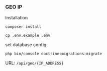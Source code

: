 ### GEO IP

Installation

`composer install`

`cp .env.example .env`

set database config

`php bin/console doctrine:migrations:migrate`


URL: `/api/geo/{IP_ADDRESS}`